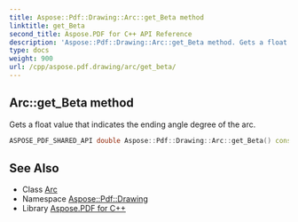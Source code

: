 ```yaml
---
title: Aspose::Pdf::Drawing::Arc::get_Beta method
linktitle: get_Beta
second_title: Aspose.PDF for C++ API Reference
description: 'Aspose::Pdf::Drawing::Arc::get_Beta method. Gets a float value that indicates the ending angle degree of the arc in C++.'
type: docs
weight: 900
url: /cpp/aspose.pdf.drawing/arc/get_beta/
---
```

## Arc::get_Beta method


Gets a float value that indicates the ending angle degree of the arc.

```cpp
ASPOSE_PDF_SHARED_API double Aspose::Pdf::Drawing::Arc::get_Beta() const
```

## See Also

* Class [Arc](../)
* Namespace [Aspose::Pdf::Drawing](../../)
* Library [Aspose.PDF for C++](../../../)
